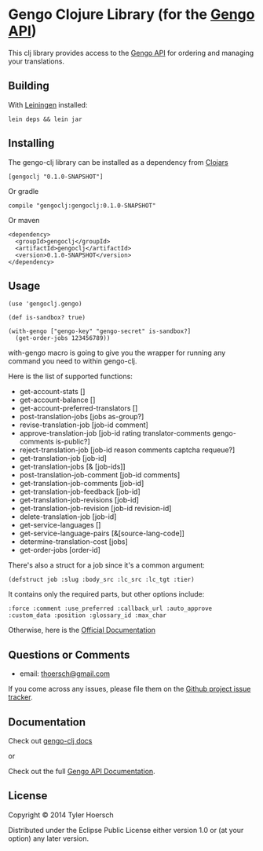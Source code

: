 Gengo Clojure Library (for the [Gengo API](http://developers.gengo.com/))
===========

This clj library provides access to the [Gengo API](http://developers.gengo.com/) for ordering and managing your translations.

## Building

With [Leiningen](http://github.com/technomancy/leiningen) installed:

    lein deps && lein jar

## Installing

The gengo-clj library can be installed as a dependency from [Clojars](https://clojars.org/gengoclj)

    [gengoclj "0.1.0-SNAPSHOT"]

Or gradle

    compile "gengoclj:gengoclj:0.1.0-SNAPSHOT"

Or maven

    <dependency>
      <groupId>gengoclj</groupId>
      <artifactId>gengoclj</artifactId>
      <version>0.1.0-SNAPSHOT</version>
    </dependency>

## Usage

    (use 'gengoclj.gengo)

    (def is-sandbox? true)

    (with-gengo ["gengo-key" "gengo-secret" is-sandbox?]
      (get-order-jobs 123456789))

with-gengo macro is going to give you the wrapper for running any command you need to within gengo-clj.

Here is the list of supported functions:

 * get-account-stats []
 * get-account-balance []
 * get-account-preferred-translators []
 * post-translation-jobs [jobs as-group?]
 * revise-translation-job [job-id comment]
 * approve-translation-job [job-id rating translator-comments gengo-comments is-public?]
 * reject-translation-job [job-id reason comments captcha requeue?]
 * get-translation-job [job-id]
 * get-translation-jobs [& [job-ids]]
 * post-translation-job-comment [job-id comments]
 * get-translation-job-comments [job-id]
 * get-translation-job-feedback [job-id]
 * get-translation-job-revisions [job-id]
 * get-translation-job-revision [job-id revision-id]
 * delete-translation-job [job-id]
 * get-service-languages []
 * get-service-language-pairs [&[source-lang-code]]
 * determine-translation-cost [jobs]
 * get-order-jobs [order-id]


There's also a struct for a job since it's a common argument:

    (defstruct job :slug :body_src :lc_src :lc_tgt :tier)

It contains only the required parts, but other options include:

    :force :comment :use_preferred :callback_url :auto_approve :custom_data :position :glossary_id :max_char

Otherwise, here is the [Official Documentation](http://thoersch.github.io/gengo-clj)

## Questions or Comments

 * email: thoersch@gmail.com

 If you come across any issues, please file them on the [Github project issue tracker](https://github.com/thoersch/gengo-clj/issues).

## Documentation

Check out [gengo-clj docs](http://thoersch.github.io/gengo-clj/)

or

Check out the full [Gengo API Documentation](http://developers.gengo.com/).

## License

Copyright © 2014 Tyler Hoersch

Distributed under the Eclipse Public License either version 1.0 or (at
your option) any later version.
